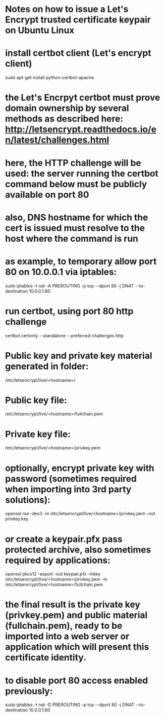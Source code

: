 # Notes on how to issue a Let's Encrypt trusted certificate keypair on Ubuntu Linux
# install certbot client (Let's encrypt client)
sudo apt-get install python-certbot-apache

# the Let's Encrpyt certbot must prove domain ownership by several methods as described here: http://letsencrypt.readthedocs.io/en/latest/challenges.html
# here, the HTTP challenge will be used: the server running the certbot command below must be publicly available on port 80
# also, DNS hostname for which the cert is issued must resolve to the host where the command is run
# as example, to temporary allow port 80 on 10.0.0.1 via iptables:
sudo iptables -t nat -A PREROUTING -p tcp --dport 80 -j DNAT --to-destination 10.0.0.1:80

# run certbot, using port 80 http challenge
certbot certonly --standalone --preferred-challenges http

# Public key and private key material generated in folder:
/etc/letsencrypt/live/\<hostname>/

# Public key file:
/etc/letsencrypt/live/\<hostname>/fullchain.pem

# Private key file:
/etc/letsencrypt/live/\<hostname>/privkey.pem

# optionally, encrypt private key with password (sometimes required when importing into 3rd party solutions):
openssl rsa -des3 -in /etc/letsencrypt/live/\<hostname>/privkey.pem -out privkey.key

# or create a keypair.pfx pass protected archive, also sometimes required by applications:
openssl pkcs12 -export -out keypair.pfx -inkey /etc/letsencrypt/live/\<hostname>/privkey.pem -in /etc/letsencrypt/live/\<hostname>/fullchain.pem

# the final result is the private key (privkey.pem) and public material (fullchain.pem), ready to be imported into a web server or application which will present this certificate identity.

# to disable port 80 access enabled previously:
sudo iptables -t nat -D PREROUTING -p tcp --dport 80 -j DNAT --to-destination 10.0.0.1:80
